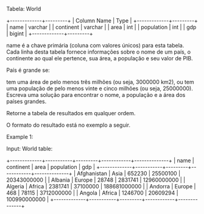 Tabela: World

+-------------+---------+
| Column Name | Type    |
+-------------+---------+
| name        | varchar |
| continent   | varchar |
| area        | int     |
| population  | int     |
| gdp         | bigint  |
+-------------+---------+


name é a chave primária (coluna com valores únicos) para esta tabela.
Cada linha desta tabela fornece informações sobre o nome de um país, o continente ao qual ele pertence, sua área, a população e seu valor de PIB.



País é grande se:

tem uma área de pelo menos três milhões (ou seja, 3000000 km2), ou
tem uma população de pelo menos vinte e cinco milhões (ou seja, 25000000).
Escreva uma solução para encontrar o nome, a população e a área dos países grandes.

Retorne a tabela de resultados em qualquer ordem.

O formato do resultado está no exemplo a seguir.

 

Example 1:

Input: 
World table:

+-------------+-----------+---------+------------+--------------+
| name        | continent | area    | population | gdp          |
+-------------+-----------+---------+------------+--------------+
| Afghanistan | Asia      | 652230  | 25500100   | 20343000000  |
| Albania     | Europe    | 28748   | 2831741    | 12960000000  |
| Algeria     | Africa    | 2381741 | 37100000   | 188681000000 |
| Andorra     | Europe    | 468     | 78115      | 3712000000   |
| Angola      | Africa    | 1246700 | 20609294   | 100990000000 |
+-------------+-----------+---------+------------+--------------+